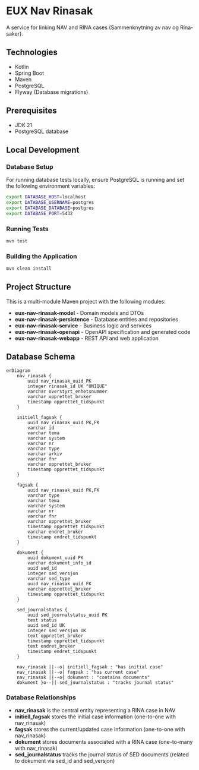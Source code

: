 # EUX Nav Rinasak

A service for linking NAV and RINA cases (Sammenknytning av nav og Rina-saker).

## Technologies
* Kotlin
* Spring Boot
* Maven
* PostgreSQL
* Flyway (Database migrations)

## Prerequisites

* JDK 21
* PostgreSQL database

## Local Development

### Database Setup

For running database tests locally, ensure PostgreSQL is running and set the following environment variables:

```bash
export DATABASE_HOST=localhost
export DATABASE_USERNAME=postgres
export DATABASE_DATABASE=postgres
export DATABASE_PORT=5432
```

### Running Tests

```bash
mvn test
```

### Building the Application

```bash
mvn clean install
```

## Project Structure

This is a multi-module Maven project with the following modules:

- **eux-nav-rinasak-model** - Domain models and DTOs
- **eux-nav-rinasak-persistence** - Database entities and repositories
- **eux-nav-rinasak-service** - Business logic and services
- **eux-nav-rinasak-openapi** - OpenAPI specification and generated code
- **eux-nav-rinasak-webapp** - REST API and web application

## Database Schema

```mermaid
erDiagram
    nav_rinasak {
        uuid nav_rinasak_uuid PK
        integer rinasak_id UK "UNIQUE"
        varchar overstyrt_enhetsnummer
        varchar opprettet_bruker
        timestamp opprettet_tidspunkt
    }
    
    initiell_fagsak {
        uuid nav_rinasak_uuid PK,FK
        varchar id
        varchar tema
        varchar system
        varchar nr
        varchar type
        varchar arkiv
        varchar fnr
        varchar opprettet_bruker
        timestamp opprettet_tidspunkt
    }
    
    fagsak {
        uuid nav_rinasak_uuid PK,FK
        varchar type
        varchar tema
        varchar system
        varchar nr
        varchar fnr
        varchar opprettet_bruker
        timestamp opprettet_tidspunkt
        varchar endret_bruker
        timestamp endret_tidspunkt
    }
    
    dokument {
        uuid dokument_uuid PK
        varchar dokument_info_id
        uuid sed_id
        integer sed_versjon
        varchar sed_type
        uuid nav_rinasak_uuid FK
        varchar opprettet_bruker
        timestamp opprettet_tidspunkt
    }
    
    sed_journalstatus {
        uuid sed_journalstatus_uuid PK
        text status
        uuid sed_id UK
        integer sed_versjon UK
        text opprettet_bruker
        timestamp opprettet_tidspunkt
        text endret_bruker
        timestamp endret_tidspunkt
    }

    nav_rinasak ||--o| initiell_fagsak : "has initial case"
    nav_rinasak ||--o| fagsak : "has current case"
    nav_rinasak ||--o{ dokument : "contains documents"
    dokument }o--|| sed_journalstatus : "tracks journal status"
```

### Database Relationships

- **nav_rinasak** is the central entity representing a RINA case in NAV
- **initiell_fagsak** stores the initial case information (one-to-one with nav_rinasak)
- **fagsak** stores the current/updated case information (one-to-one with nav_rinasak)
- **dokument** stores documents associated with a RINA case (one-to-many with nav_rinasak)
- **sed_journalstatus** tracks the journal status of SED documents (related to dokument via sed_id and sed_versjon)
